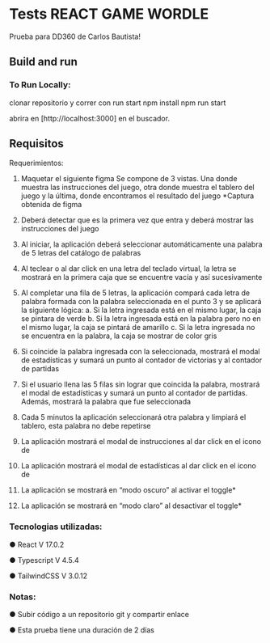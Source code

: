 # Tests REACT GAME WORDLE

Prueba para DD360 de Carlos Bautista!

## Build and run

### To Run Locally:

clonar repositorio y correr con run start 
npm install
npm run start

abrira en  [http://localhost:3000] en el buscador.

## Requisitos

Requerimientos:
1. Maquetar el siguiente figma
Se compone de 3 vistas. Una donde muestra las instrucciones del juego, otra donde
muestra el tablero del juego y la última, donde encontramos el resultado del juego
*Captura obtenida de figma

2. Deberá detectar que es la primera vez que entra y deberá mostrar las instrucciones
del juego
3. Al iniciar, la aplicación deberá seleccionar automáticamente una palabra de 5 letras
del catálogo de palabras
4. Al teclear o al dar click en una letra del teclado virtual, la letra se mostrará en la
primera caja que se encuentre vacía y así sucesivamente
5. Al completar una fila de 5 letras, la aplicación compará cada letra de palabra
formada con la palabra seleccionada en el punto 3 y se aplicará la siguiente lógica:
        a. Si la letra ingresada está en el mismo lugar, la caja se pintara de verde
        b. Si la letra ingresada está en la palabra pero no en el mismo lugar, la caja se
            pintará de amarillo
        c. Si la letra ingresada no se encuentra en la palabra, la caja se mostrar de
            color gris

6. Si coincide la palabra ingresada con la seleccionada, mostrará el modal de
estadísticas y sumará un punto al contador de victorias y al contador de partidas
7. Si el usuario llena las 5 filas sin lograr que coincida la palabra, mostrará el modal de
estadísticas y sumará un punto al contador de partidas. Además, mostrará la palabra
que fue seleccionada
8. Cada 5 minutos la aplicación seleccionará otra palabra y limpiará el tablero, esta
palabra no debe repetirse
9. La aplicación mostrará el modal de instrucciones al dar click en el icono de

10. La aplicación mostrará el modal de estadísticas al dar click en el icono de
11. La aplicación se mostrará en “modo oscuro” al activar el toggle*
12. La aplicación se mostrará en “modo claro” al desactivar el toggle*


### Tecnologias utilizadas:
● React V 17.0.2

● Typescript V 4.5.4

● TailwindCSS V 3.0.12

### Notas:
● Subir código a un repositorio git y compartir enlace

● Esta prueba tiene una duración de 2 días
    
